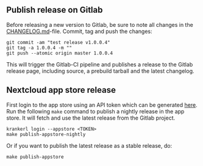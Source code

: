 ## Publish release on Gitlab

Before releasing a new version to Gitlab, be sure to note all changes in the
[CHANGELOG.md](CHANGELOG.md)-file.
Commit, tag and push the changes:
```
git commit -am "test release v1.0.0.4"
git tag -a 1.0.0.4 -m ""
git push --atomic origin master 1.0.0.4
```
This will trigger the Gitlab-CI pipeline and publishes a release to the Gitlab
release page, including source, a prebuild tarball and the latest changelog.

## Nextcloud app store release

First login to the app store using an API token which can be generated
[here](https://apps.nextcloud.com/account/token). Run the following ``make``
command to publish a nightly release in the app store. It will fetch and use the
latest release from the Gitlab project.
```
krankerl login --appstore <TOKEN>
make publish-appstore-nightly
```
Or if you want to publish the latest release as a stable release, do:
```
make publish-appstore
```
